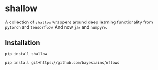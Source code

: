 # shallow

A collection of `shallow` wrappers around deep learning functionality from `pytorch` and `tensorflow`.
And now `jax` and `numpyro`.

## Installation

`pip install shallow`

`pip install git+https://github.com/bayesiains/nflows`

